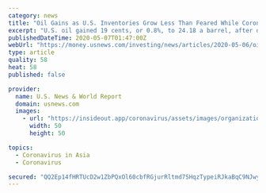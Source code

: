 ```yaml
---
category: news
title: "Oil Gains as U.S. Inventories Grow Less Than Feared While Coronavirus Slashes Demand"
excerpt: "U.S. oil gained 19 cents, or 0.8%, to 24.18 a barrel, after declining more than 2% in the previous session. \"The latest report (on U.S. inventories) added to tentative evidence that – after a catastrophic few weeks – the pressure on the U."
publishedDateTime: 2020-05-07T01:47:00Z
webUrl: "https://money.usnews.com/investing/news/articles/2020-05-06/oil-gains-as-us-inventories-grow-less-than-feared-while-coronavirus-slashes-demand"
type: article
quality: 58
heat: 58
published: false

provider:
  name: U.S. News & World Report
  domain: usnews.com
  images:
    - url: "https://insideout.app/coronavirus/assets/images/organizations/usnews.com-50x50.jpg"
      width: 50
      height: 50

topics:
  - Coronavirus in Asia
  - Coronavirus

secured: "QQ2Ep14fHRTUcD2w1ZbPQxOl60cbfRGjurRltmd7SHqzTypeiRJkaBqC9NJwye9GKx1kj0YRb1gkwsBx5pod/qANxK53lXU1zn7n4Vgb93STxkzIFFtxQzMKPnDakq7pewGtDTTLBZEFvib+cwPVUV89F7pT1VxDYZQqf+rzmqYCAy32qcsPMGtingU/k8SikX97rF9EMhrtIzFIzTh44tpULSjqZo7y0LeDV0uLKqjgx3t2LygsANn07w4cE4UB5hKIYaQitnsmmS6BmprCONMh8DvXgYj62HUr83PhSx7mxCFA+ZJFMevIxp/C/rdrvlC5Yez6fCNtUHeaSDKSBEkN5T/38jvh14e2mwskU1rK4ZIg2nhSHZrzAhQMlB+4itKTB8nfaVTtLTaGBia7J2NG0Gz2Gq21uB4hIUuB0NMEUQS6GNTo6zVrWDczKAfEzZgpW0Fa1t/+mggzkzBCxuScpxt4u2od8ZY4uxAB7ys=;fFBZCuhxFDM5/BsWXKQpaw=="
---
```


